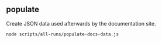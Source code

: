 ## populate

Create JSON data used afterwards by the documentation site.

```bash
node scripts/all-runs/populate-docs-data.js
```
